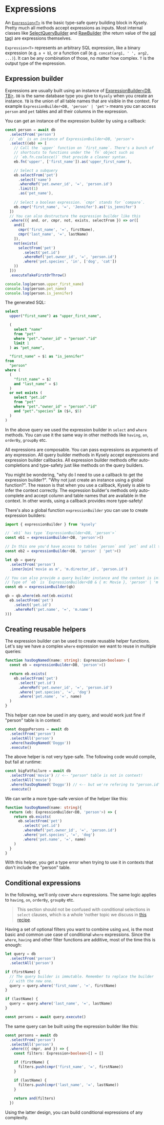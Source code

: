# Expressions

An [`Expression<T>`](https://kysely-org.github.io/kysely/interfaces/Expression.html) is the basic type-safe query building block in Kysely. Pretty much all methods accept expressions as inputs. Most internal classes like [SelectQueryBuilder](https://kysely-org.github.io/kysely/classes/SelectQueryBuilder.html) and [RawBuilder](https://kysely-org.github.io/kysely/classes/RawBuilder.html) (the return value of the [sql tag](https://kysely-org.github.io/kysely/functions/sql-1.html)) are expressions themselves.

`Expression<T>` represents an arbitrary SQL expression, like a binary expression (e.g. `a + b`), or a function call (e.g. `concat(arg1, ' ', arg2, ...)`). It can be any combination of those, no matter how complex. `T` is the output type of the expression.

## Expression builder

Expressions are usually built using an instance of [ExpressionBuilder<DB, TB>](https://kysely-org.github.io/kysely/classes/ExpressionBuilder.html). `DB` is the same database type you give to `Kysely` when you create an instance. `TB` is the union of all table names that are visible in the context. For example `ExpressionBuilder<DB, 'person' | 'pet'>` means you can access `person` and `pet` tables and all their columns in the expression.

You can get an instance of the expression builder by using a callback:

```ts
const person = await db
  .selectFrom('person')
  // `eb` is an instance of ExpressionBuilder<DB, 'person'>
  .select((eb) => [
    // Call the `upper` function on `first_name`. There's a bunch of
    // shortcuts to functions under the `fn` object such as
    // `eb.fn.coalesce()` that provide a cleaner syntax.
    eb.fn('upper', ['first_name']).as('upper_first_name'),

    // Select a subquery
    eb.selectFrom('pet')
      .select('name')
      .whereRef('pet.owner_id', '=', 'person.id')
      .limit(1)
      .as('pet_name'),
      
    // Select a boolean expression. `cmpr` stands for `compare`.
    eb.cmpr('first_name', '=', 'Jennifer').as('is_jennifer')
  ])
  // You can also destructure the expression builder like this
  .where(({ and, or, cmpr, not, exists, selectFrom }) => or([
    and([
      cmpr('first_name', '=', firstName),
      cmpr('last_name', '=', lastName)
    ]),
    not(exists(
      selectFrom('pet')
        .select('pet.id')
        .whereRef('pet.owner_id', '=', 'person.id')
        .where('pet.species', 'in', ['dog', 'cat'])
    ))
  ]))
  .executeTakeFirstOrThrow()

console.log(person.upper_first_name)
console.log(person.pet_name)
console.log(person.is_jennifer)
```

The generated SQL:

```sql
select
  upper("first_name") as "upper_first_name",

  (
    select "name"
    from "pet"
    where "pet"."owner_id" = "person"."id"
    limit 1
  ) as "pet_name",

  "first_name" = $1 as "is_jennifer"
from 
  "person"
where (
  (
    "first_name" = $2
    and "last_name" = $3
  )
  or not exists (
    select "pet.id"
    from "pet"
    where "pet"."owner_id" = "person"."id"
    and "pet"."species" in ($4, $5)
  )
)
```

In the above query we used the expression builder in `select` and `where` methods. You can use it the same way in other methods like `having`, `on`, `orderBy`, `groupBy` etc.

All expressions are composable. You can pass expressions as arguments of any expression. All query builder methods in Kysely accept expressions and expression builder callbacks. All expression builder methods offer auto-completions and type-safety just like methods on the query builders.

You might be wondering, "why do I need to use a callback to get the expression builder?". "Why not just create an instance using a global function?". The reason is that when you use a callback, Kysely is able to infer the context correctly. The expression builder's methods only auto-complete and accept column and table names that are available in the context. In other words, using a callback provides more type-safety!

There's also a global function `expressionBuilder` you can use to create expression builders:

```ts
import { expressionBuilder } from 'kysely'

// `eb1` has type `ExpressionBuilder<DB, 'person'>`
const eb1 = expressionBuilder<DB, 'person'>()

// In this one you'd have access to tables `person` and `pet` and all their columns.
const eb2 = expressionBuilder<DB, 'person' | 'pet'>()

let qb = query
  .selectFrom('person')
  .innerJoin('movie as m', 'm.director_id', 'person.id')

// You can also provide a query builder instance and the context is inferred automatically.
// Type of `eb` is `ExpressionBuilder<DB & { m: Movie }, 'person' | 'm'>`
const eb = expressionBuilder(qb)

qb = qb.where(eb.not(eb.exists(
  eb.selectFrom('pet')
    .select('pet.id')
    .whereRef('pet.name', '=', 'm.name')
)))
```

## Creating reusable helpers

The expression builder can be used to create reusable helper functions. Let's say we have a complex `where` expression we want to reuse in multiple queries:

```ts
function hasDogNamed(name: string): Expression<boolean> {
  const eb = expressionBuilder<DB, 'person'>()

  return eb.exists(
    eb.selectFrom('pet')
      .select('pet.id')
      .whereRef('pet.owner_id', '=', 'person.id')
      .where('pet.species', '=', 'dog')
      .where('pet.name', '=', name)
  )
}
```

This helper can now be used in any query, and would work just fine if "person" table is in context:

```ts
const doggoPersons = await db
  .selectFrom('person')
  .selectAll('person')
  .where(hasDogNamed('Doggo'))
  .execute()
```

The above helper is not very type-safe. The following code would compile, but fail at runtime:

```ts
const bigFatFailure = await db
  .selectFrom('movie') // <-- "person" table is not in context!
  .selectAll('movie')
  .where(hasDogNamed('Doggo')) // <-- but we're refering to "person.id" in our helper..
  .execute()
```

We can write a more type-safe version of the helper like this:

```ts
function hasDogNamed(name: string){
  return (eb: ExpressionBuilder<DB, 'person'>) => {
    return eb.exists(
      eb.selectFrom('pet')
        .select('pet.id')
        .whereRef('pet.owner_id', '=', 'person.id')
        .where('pet.species', '=', 'dog')
        .where('pet.name', '=', name)
    )
  }
}
```

With this helper, you get a type error when trying to use it in contexts that don't include the "person" table.

## Conditional expressions

In the following, we'll only cover `where` expressions. The same logic applies to `having`, `on`, `orderBy`, `groupBy` etc. 

> This section should not be confused with conditional selections in `select` clauses, which is a whole 'nother topic we discuss in [this recipe](https://www.kysely.dev/docs/recipes/conditional-selects).

Having a set of optional filters you want to combine using `and`, is the most basic and common use case of conditional `where` expressions.
Since the `where`, `having` and other filter functions are additive, most of the time this is enough:

```ts
let query = db
  .selectFrom('person')
  .selectAll('person')

if (firstName) {
  // The query builder is immutable. Remember to replace the builder
  // with the new one.
  query = query.where('first_name', '=', firstName)
}

if (lastName) {
  query = query.where('last_name', '=', lastName)
}

const persons = await query.execute()
```

The same query can be built using the expression builder like this:

```ts
const persons = await db
  .selectFrom('person')
  .selectAll('person')
  .where(({ cmpr, and }) => {
    const filters: Expression<boolean>[] = []

    if (firstName) {
      filters.push(cmpr('first_name', '=', firstName))
    }

    if (lastName) {
      filters.push(cmpr('last_name', '=', lastName))
    }
    
    return and(filters)
  })
```

Using the latter design, you can build conditional expressions of any complexity.
